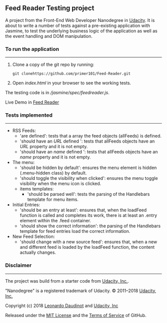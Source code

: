 ## Feed Reader Testing project

A project from the Front-End Web Developer Nanodegree in [Udacity](https://www.udacity.com). It is about to write a number of tests against a pre-existing application with Jasmine, to test the underlying business logic of the application as well as the event handling and DOM manipulation.

### To run the application

---

1. Clone a copy of the  git repo by running: 

   `git clonehttps://github.com/primer101/Feed-Reader.git `

2. Open *index.html* in your browser to see the working tests.

The testing code is in */jasmine/spec/feedreader.js*.

Live Demo in [Feed Reader](http://ldaudinot.atwebpages.com/feedreader)

### Tests implemented
---
- RSS Feeds:
  - 'are defined': tests that a array the feed objects (allFeeds) is defined.
  - 'should have an *URL* defined ': tests that allFeeds objects have an *URL* property and it is not empty.
  - 'should have an *name* defined ': tests that allFeeds objects have an *name* property and it is not empty.
- The menu:
  -  'should be hidden by default': ensures the menu element is hidden (.menu-hidden class) by default.
  - 'should toggle the visibility when clicked': ensures the menu toggle visibility when the menu icon is clicked. 
  - items templates:
    - 'should be parsed well': tests the parsing of the  Handlebars template for menu items.
- Initial Entries:
  -  'should be an entry at least': ensures that, when the loadFeed function is called and completes its work, there is at least an .entry element within the .feed container.
  - 'should show the correct information': the parsing of the  Handlebars template for feed entries load the correct information.
- New Feed Selection: 
  - 'should change with a new source feed':  ensures that, when a new and different feed is loaded by the loadFeed function,  the content actually changes.

### Disclaimer
---
The project was build from a starter code from [Udacity, Inc.](https://www.udacity.com/).

"Nanodegree" is a registered trademark of Udacity. © 2011–2018 [Udacity, Inc.](https://www.udacity.com/)

Copyright (c) 2018 [Leonardo Daudinot](https://www.linkedin.com/in/leonardodaudinot/) and [Udacity, Inc](https://www.udacity.com/)

Released under the [MIT License](LICENSE.txt) and the [Terms of Service](https://help.github.com/articles/github-terms-of-service) of GitHub.